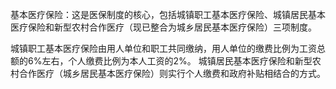 
基本医疗保险：这是医保制度的核心，包括城镇职工基本医疗保险、城镇居民基本医疗保险和新型农村合作医疗（现已整合为城乡居民基本医疗保险）三项制度。

城镇职工基本医疗保险由用人单位和职工共同缴纳，用人单位的缴费比例为工资总额的6%左右，个人缴费比例为本人工资的2%。
城镇居民基本医疗保险和新型农村合作医疗（城乡居民基本医疗保险）则实行个人缴费和政府补贴相结合的方式。
